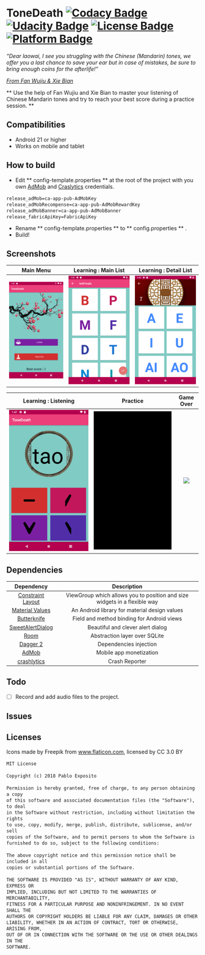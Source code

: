 # ToneDeath [![Codacy Badge](https://api.codacy.com/project/badge/Grade/5c2016587d3c40afb3d653074eb47f3b)](https://www.codacy.com/project/soundlicious/ToneDeath/dashboard?utm_source=github.com&amp;utm_medium=referral&amp;utm_content=soundlicious/ToneDeath&amp;utm_campaign=Badge_Grade_Dashboard) [![Udacity Badge](https://badgen.net/badge/udacity/Android%20Nanodegree/blue)](https://www.udacity.com/nanodegree) [![License Badge](https://badgen.net/badge/license/MIT/green)](https://github.com/soundlicious/ToneDeath/blob/master/LICENSE) [![Platform Badge](https://badgen.net/badge/platform/Android/green)]()

*“Dear laowai, I see you struggling with the Chinese (Mandarin) tones, we offer you a last chance to save your ear but in case of mistakes, be sure to bring enough coins for the afterlife!”*

*[From Fan Wujiu & Xie Bian](https://en.wikipedia.org/wiki/Heibai_Wuchang)*


** Use the help of Fan Wujiu and Xie Bian to master your listening of Chinese Mandarin tones and try to reach your best score during a practice session. **

## Compatibilities

* Android 21 or higher
* Works on mobile and tablet

## How to build

* Edit ** config-template.properties ** at the root of the project with you own [AdMob](https://firebase.google.com/docs/admob/android/quick-start) and [Craslytics](https://firebase.google.com/docs/crashlytics/get-started) credentials.

```
release_adMob=ca-app-pub-AdMobKey
release_adMobRecompense=ca-app-pub-AdMobRewardKey
release_adMobBanner=ca-app-pub-AdMobBanner
release_fabricApiKey=FabricApiKey
```

* Rename  ** config-template.properties ** to ** config.properties ** .
* Build!

## Screenshots

Main Menu            |  Learning : Main List |  Learning : Detail List
:-------------------------:|:-------------------------:|:-------------------------:
![](readme-res/MainMenu-Mobile.png)  |  ![](readme-res/learning-MainList-Mobile.png) |  ![](readme-res/Learning_DetailList-Mobile.png)

Learning : Listening             |  Practice |  Game Over
:-------------------------:|:-------------------------:|:-------------------------:
![](readme-res/Learning-Listening-Mobile.png)  |  ![](readme-res/Practice-Mobile.gif) |  ![](readme-res/GameOver-Mobile.gif)

## Dependencies

Dependency          |  Description
:-------------------------:|:-------------------------:
[Constraint Layout](https://developer.android.com/reference/android/support/constraint/ConstraintLayout) | ViewGroup which allows you to position and size widgets in a flexible way
[Material Values](https://github.com/AoDevBlue/MaterialValues) | An Android library for material design values
[Butterknife](https://jakewharton.github.io/butterknife/) | Field and method binding for Android views
[SweetAlertDialog](https://github.com/thomper/sweet-alert-dialog) | Beautiful and clever alert dialog
[Room](https://developer.android.com/topic/libraries/architecture/room) |  Abstraction layer over SQLite
[Dagger 2](https://google.github.io/dagger/) | Dependencies injection
[AdMob](https://www.google.com/admob/) | Mobile app monetization
[crashlytics](http://try.crashlytics.com/) | Crash Reporter



## Todo

- [ ] Record and add audio files to the project.

## Issues

## Licenses

Icons made by Freepik from www.flaticon.com, licensed by CC 3.0 BY

```
MIT License

Copyright (c) 2018 Pablo Exposito

Permission is hereby granted, free of charge, to any person obtaining a copy
of this software and associated documentation files (the "Software"), to deal
in the Software without restriction, including without limitation the rights
to use, copy, modify, merge, publish, distribute, sublicense, and/or sell
copies of the Software, and to permit persons to whom the Software is
furnished to do so, subject to the following conditions:

The above copyright notice and this permission notice shall be included in all
copies or substantial portions of the Software.

THE SOFTWARE IS PROVIDED "AS IS", WITHOUT WARRANTY OF ANY KIND, EXPRESS OR
IMPLIED, INCLUDING BUT NOT LIMITED TO THE WARRANTIES OF MERCHANTABILITY,
FITNESS FOR A PARTICULAR PURPOSE AND NONINFRINGEMENT. IN NO EVENT SHALL THE
AUTHORS OR COPYRIGHT HOLDERS BE LIABLE FOR ANY CLAIM, DAMAGES OR OTHER
LIABILITY, WHETHER IN AN ACTION OF CONTRACT, TORT OR OTHERWISE, ARISING FROM,
OUT OF OR IN CONNECTION WITH THE SOFTWARE OR THE USE OR OTHER DEALINGS IN THE
SOFTWARE.
```
